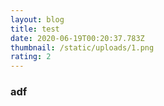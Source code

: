 ```yaml
---
layout: blog
title: test
date: 2020-06-19T00:20:37.783Z
thumbnail: /static/uploads/1.png
rating: 2
---
```

### adf